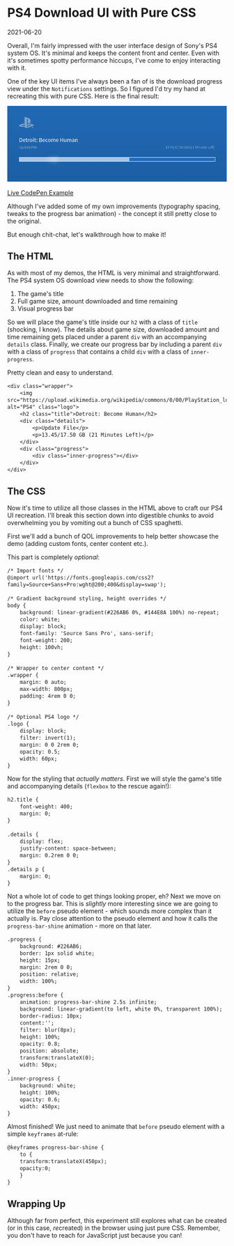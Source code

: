 # PS4 Download UI with Pure CSS

2021-06-20

Overall, I'm fairly impressed with the user interface design of Sony's PS4 system OS. It's minimal and keeps the content front and center. Even with it's sometimes spotty performance hiccups, I've come to enjoy interacting with it.

One of the key UI items I've always been a fan of is the download progress view under the `Notifications` settings. So I figured I'd try my hand at recreating this with pure CSS. Here is the final result:

![PS4 loading screen bar](/public/images/ps4-loading.png)

[Live CodePen Example](https://codepen.io/bradleytaunt/pen/qBroORG)

Although I've added some of my own improvements (typography spacing, tweaks to the progress bar animation) - the concept it still pretty close to the original.

But enough chit-chat, let's walkthrough how to make it!

## The HTML

As with most of my demos, the HTML is very minimal and straightforward. The PS4 system OS download view needs to show the following:

1. The game's title
2. Full game size, amount downloaded and time remaining
3. Visual progress bar

So we will place the game's title inside our `h2` with a class of `title` (shocking, I know). The details about game size, downloaded amount and time remaining gets placed under a parent `div` with an accompanying `details` class. Finally, we create our progress bar by including a parent `div` with a class of `progress` that contains a child `div` with a class of `inner-progress`.

Pretty clean and easy to understand.


    <div class="wrapper">
        <img src="https://upload.wikimedia.org/wikipedia/commons/0/00/PlayStation_logo.svg" alt="PS4" class="logo">
        <h2 class="title">Detroit: Become Human</h2>
        <div class="details">
            <p>Update File</p>
            <p>13.45/17.50 GB (21 Minutes Left)</p>
        </div>
        <div class="progress">
            <div class="inner-progress"></div>
        </div>
    </div>


## The CSS

Now it's time to utilize all those classes in the HTML above to craft our PS4 UI recreation. I'll break this section down into digestible chunks to avoid overwhelming you by vomiting out a bunch of CSS spaghetti.

First we'll add a bunch of QOL improvements to help better showcase the demo (adding custom fonts, center content etc.).

This part is completely *optional*:


    /* Import fonts */
    @import url('https://fonts.googleapis.com/css2?family=Source+Sans+Pro:wght@200;400&display=swap');
    
    /* Gradient background styling, height overrides */
    body {
        background: linear-gradient(#226AB6 0%, #144E8A 100%) no-repeat;
        color: white;
        display: block;
        font-family: 'Source Sans Pro', sans-serif;
        font-weight: 200;
        height: 100vh;
    }
    
    /* Wrapper to center content */
    .wrapper {
        margin: 0 auto;
        max-width: 800px;
        padding: 4rem 0 0;
    }
    
    /* Optional PS4 logo */
    .logo {
        display: block;
        filter: invert(1);
        margin: 0 0 2rem 0;
        opacity: 0.5;
        width: 60px;
    }


Now for the styling that *actually matters*. First we will style the game's title and accompanying details (`flexbox` to the rescue again!):


    h2.title {
        font-weight: 400;
        margin: 0;
    }
    
    .details {
        display: flex;
        justify-content: space-between;
        margin: 0.2rem 0 0;
    }
    .details p {
        margin: 0;
    }


Not a whole lot of code to get things looking proper, eh? Next we move on to the progress bar. This is *slightly* more interesting since we are going to utilize the `before` pseudo element - which sounds more complex than it actually is. Pay close attention to the pseudo element and how it calls the `progress-bar-shine` animation - more on that later.


    .progress {
        background: #226AB6;
        border: 1px solid white;
        height: 15px;
        margin: 2rem 0 0;
        position: relative;
        width: 100%;
    }
    .progress:before {
        animation: progress-bar-shine 2.5s infinite;
        background: linear-gradient(to left, white 0%, transparent 100%);
        border-radius: 10px;
        content:'';
        filter: blur(8px);
        height: 100%;
        opacity: 0.8;
        position: absolute;
        transform:translateX(0);
        width: 50px;
    }
    .inner-progress {
        background: white;
        height: 100%;
        opacity: 0.6;
        width: 450px;
    }


Almost finished! We just need to animate that `before` pseudo element with a simple `keyframes` at-rule:


    @keyframes progress-bar-shine {
        to {
        transform:translateX(450px);
        opacity:0;
        }
    }


## Wrapping Up

Although far from perfect, this experiment still explores what can be created (or in this case, *re*created) in the browser using just pure CSS. Remember, you don't have to reach for JavaScript just because you can!
